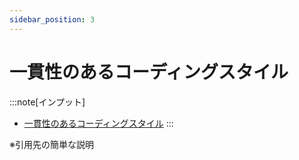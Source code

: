 ```yaml
---
sidebar_position: 3
---
```


# 一貫性のあるコーディングスタイル

:::note[インプット]
- [一貫性のあるコーディングスタイル](https://gen-ai-docs.jp/%e3%82%b3%e3%83%b3%e3%83%86%e3%83%b3%e3%83%84/%e3%83%8a%e3%83%ac%e3%83%83%e3%82%b8/%e4%b8%80%e8%b2%ab%e6%80%a7%e3%81%ae%e3%81%82%e3%82%8b%e3%82%b3%e3%83%bc%e3%83%87%e3%82%a3%e3%83%b3%e3%82%b0%e3%82%b9%e3%82%bf%e3%82%a4%e3%83%ab)
:::

※引用先の簡単な説明
